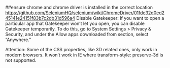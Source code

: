 ##ensure chrome and chrome driver is installed in the correct location
https://github.com/SeleniumHQ/selenium/wiki/ChromeDriver/01fde32d0ed245141e24151f83b7c2db31d596a4
Disable Gatekeeper: If you want to open a particular app that Gatekeeper won’t let you open, you can disable Gatekeeper temporarily. To do this, go to System Settings > Privacy & Security, and under the Allow apps downloaded from section, select “Anywhere.”

Attention: Some of the CSS properties, like 3D related ones, only work in modern browsers. It won’t work in IE where transform-style: preserve-3d is not supported.